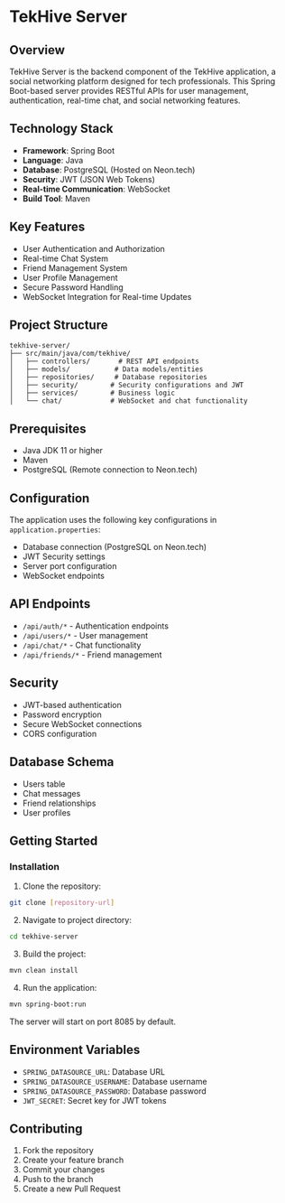# TekHive Server

## Overview
TekHive Server is the backend component of the TekHive application, a social networking platform designed for tech professionals. This Spring Boot-based server provides RESTful APIs for user management, authentication, real-time chat, and social networking features.

## Technology Stack
- **Framework**: Spring Boot
- **Language**: Java
- **Database**: PostgreSQL (Hosted on Neon.tech)
- **Security**: JWT (JSON Web Tokens)
- **Real-time Communication**: WebSocket
- **Build Tool**: Maven

## Key Features
- User Authentication and Authorization
- Real-time Chat System
- Friend Management System
- User Profile Management
- Secure Password Handling
- WebSocket Integration for Real-time Updates

## Project Structure
```
tekhive-server/
├── src/main/java/com/tekhive/
│   ├── controllers/       # REST API endpoints
│   ├── models/           # Data models/entities
│   ├── repositories/     # Database repositories
│   ├── security/        # Security configurations and JWT
│   ├── services/        # Business logic
│   └── chat/            # WebSocket and chat functionality
```

## Prerequisites
- Java JDK 11 or higher
- Maven
- PostgreSQL (Remote connection to Neon.tech)

## Configuration
The application uses the following key configurations in `application.properties`:
- Database connection (PostgreSQL on Neon.tech)
- JWT Security settings
- Server port configuration
- WebSocket endpoints

## API Endpoints
- `/api/auth/*` - Authentication endpoints
- `/api/users/*` - User management
- `/api/chat/*` - Chat functionality
- `/api/friends/*` - Friend management

## Security
- JWT-based authentication
- Password encryption
- Secure WebSocket connections
- CORS configuration

## Database Schema
- Users table
- Chat messages
- Friend relationships
- User profiles

## Getting Started

### Installation
1. Clone the repository:
```bash
git clone [repository-url]
```

2. Navigate to project directory:
```bash
cd tekhive-server
```

3. Build the project:
```bash
mvn clean install
```

4. Run the application:
```bash
mvn spring-boot:run
```

The server will start on port 8085 by default.

## Environment Variables
- `SPRING_DATASOURCE_URL`: Database URL
- `SPRING_DATASOURCE_USERNAME`: Database username
- `SPRING_DATASOURCE_PASSWORD`: Database password
- `JWT_SECRET`: Secret key for JWT tokens

## Contributing
1. Fork the repository
2. Create your feature branch
3. Commit your changes
4. Push to the branch
5. Create a new Pull Request
